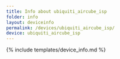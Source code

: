 ```yaml
---
title: Info about ubiquiti_aircube_isp
folder: info
layout: deviceinfo
permalink: /devices/ubiquiti_aircube_isp/
device: ubiquiti_aircube_isp
---
```

{% include templates/device_info.md %}
